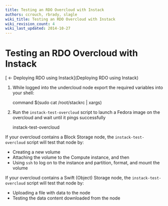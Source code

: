 ```yaml
---
title: Testing an RDO Overcloud with Instack
authors: ccrouch, rbrady, slagle
wiki_title: Testing an RDO Overcloud with Instack
wiki_revision_count: 4
wiki_last_updated: 2014-10-27
---
```


# Testing an RDO Overcloud with Instack

[ ← Deploying RDO using Instack](Deploying RDO using Instack)

1. While logged into the undercloud node export the required variables into your shell:

      command $(sudo cat /root/stackrc | xargs)

2. Run the `instack-test-overcloud` script to launch a Fedora image on the overcloud and wait until it pings successfully

    instack-test-overcloud

If your overcloud contains a Block Storage node, the `instack-test-overcloud` script will test that node by:

*   Creating a new volume
*   Attaching the volume to the Compute instance, and then
*   Using `ssh` to log on to the instance and partition, format, and mount the volume

If your overcloud contains a Swift (Object) Storage node, the `instack-test-overcloud` script will test that node by:

*   Uploading a file with data to the node
*   Testing the data content downloaded from the node

